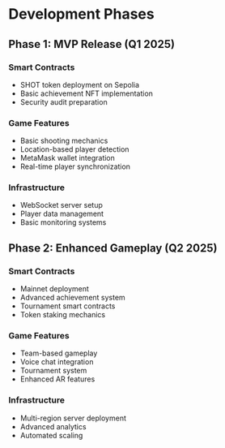 # Development Phases

## Phase 1: MVP Release (Q1 2025)

### Smart Contracts
- SHOT token deployment on Sepolia
- Basic achievement NFT implementation
- Security audit preparation

### Game Features
- Basic shooting mechanics
- Location-based player detection
- MetaMask wallet integration
- Real-time player synchronization

### Infrastructure
- WebSocket server setup
- Player data management
- Basic monitoring systems

## Phase 2: Enhanced Gameplay (Q2 2025)

### Smart Contracts
- Mainnet deployment
- Advanced achievement system
- Tournament smart contracts
- Token staking mechanics

### Game Features
- Team-based gameplay
- Voice chat integration
- Tournament system
- Enhanced AR features

### Infrastructure
- Multi-region server deployment
- Advanced analytics
- Automated scaling
